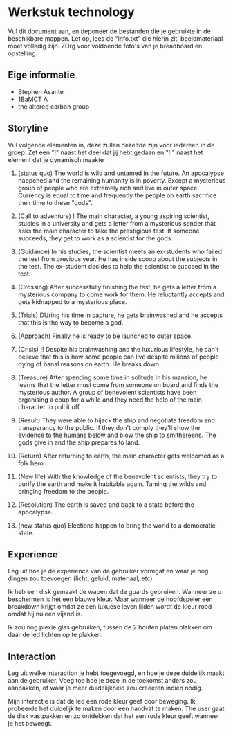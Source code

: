 # Werkstuk technology

Vul dit document aan, en deponeer de bestanden die je gebruikte in de beschikbare mappen. Let op, lees de "info.txt" die hierin zit, beeldmateriaal moet volledig zijn. ZOrg voor voldoende foto's van je breadboard en opstelling.


## Eige informatie

- Stephen Asante
- 1BaMCT A 
- the altered carbon group


## Storyline 

Vul volgende elementen in, deze zullen dezelfde zijn voor iedereen in de groep. Zet een "!" naast het deel dat jij hebt gedaan en "!!" naast het element dat je dynamisch maakte

1. (status quo)
The world is wild and untamed in the future. An apocalypse happened and the remaining humanity is in poverty. Except a mysterious group of people who are extremely rich and live in outer space. Currency is equal to time and frequently the people on earth sacrifice their time to these "gods".

2. (Call to adventure) !
The main character, a young aspiring scientist, studies in a university and gets a letter from a mysterious sender that asks the main character to take the prestigious test. If someone succeeds, they get to work as a scientist for the gods.

3. (Guidance)
In his studies, the scientist meets an ex-students who failed the test from previous year. He has inside scoop about the subjects in the test. The ex-student decides to help the scientist to succeed in the test.

4. (Crossing)
After successfully finishing the test, he gets a letter from a mysterious company to come work for them. He reluctantly accepts and gets kidnapped to a mysterious place.

5. (Trials)
DUring his time in capture, he gets brainwashed and he accepts that this is the way to become a god.

6. (Approach)
Finally he is ready to be launched to outer space.

7. (Crisis) !!
Despite his brainwashing and the luxurious lifestyle, he can't believe that this is how some people can live despite milions of people dying of banal reasons on earth. He breaks down.

8. (Treasure)
After spending some time in solitude in his mansion, he learns that the letter must come from someone on board and finds the mysterious author. A group of benevolent scientists have been organising a coup for a while and they need the help of the main character to pull it off.

9. (Result)
They were able to hijack the ship and negotiate freedom and transparancy to the public. If they don't comply they'll show the evidence to the humans below and blow the ship to smithereens. The gods give in and the ship prepares to land.

10. (Return)
After returning to earth, the main character gets welcomed as a folk hero.

11. (New life)
With the knowledge of the benevolent scientists, they try to purify the earth and make it habitable again. Taming the wilds and bringing freedom to the people.

12. (Resolution)
The earth is saved and back to a state before the apocalypse.

13. (new status quo)
Elections happen to bring the world to a democratic state.


## Experience

Leg uit hoe je de experience van de gebruiker vormgaf en waar je nog dingen zou toevoegen (licht, geluid, materiaal, etc)

Ik heb een disk gemaakt de wapen dat de guards gebruiken. Wanneer ze u beschermen is het een blauwe kleur. Maar wanneer de hoofdspeler een breakdown krijgt omdat ze een luxuese leven lijden wordt de kleur rood omdat hij nu een vijand is.

Ik zou nog plexie glas gebruiken, tussen de 2 houten platen plakken om daar de led lichten op te plakken.

## Interaction

Leg uit welke interaction je hebt toegevoegd, en hoe je deze duidelijk maakt aan de gebruiker. Voeg toe hoe je deze in de toekomst anders zou aanpakken, of waar je meer duidelijkheid zou creeeren indien nodig.

Mijn interactie is dat de led een rode kleur geef door beweging. Ik probeerde het duidelijk te maken door een handvat te maken.  The user gaat de disk vastpakken en zo ontdekken dat het een rode kleur geeft wanneer je het beweegt.




